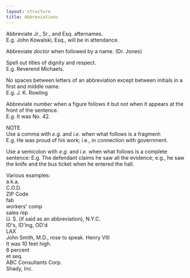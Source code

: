 ```yaml
---
layout: structure
title: Abbreviations
---
```

Abbreviate Jr., Sr., and Esq. afternames.  
E.g. John Kowalski, Esq., will be in attendance.  

Abbreviate *doctor* when followed by a name. (Dr. Jones)  

Spell out titles of dignity and respect.  
E.g. Reverend Michaels.  

No spaces between letters of an abbreviation except between initials in a first and middle name.  
E.g. J. K. Rowling  

Abbreviate *number* when a figure follows it but not when it appears at the front of the sentence.  
E.g. It was No. 42.  

NOTE  
Use a comma with *e.g.* and *i.e.* when what follows is a fragment:  
E.g. He was proud of his work; i.e., in connection with government.  

Use a semicolon with *e.g.* and *i.e.* when what follows is a complete sentence:
E.g. The defendant claims he saw all the evidence; e.g., he saw the knife and the bus ticket when he entered the hall.  

Various examples:  
a.k.a.  
C.O.D.  
ZIP Code  
fab  
workers' comp  
sales rep  
U. S. (if said as an abbreviation), N.Y.C.  
ID's, ID'ing, OD'd  
LAX  
John Smith, M.D., rose to speak.
Henry VIII  
It was 10 feet high.  
6 percent  
et seq.  
ABC Consultants Corp.  
Shady, Inc.  









